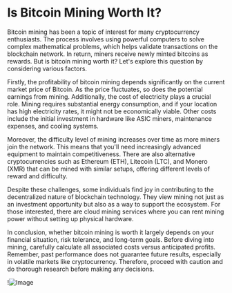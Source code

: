 # Is Bitcoin Mining Worth It?

Bitcoin mining has been a topic of interest for many cryptocurrency enthusiasts. The process involves using powerful computers to solve complex mathematical problems, which helps validate transactions on the blockchain network. In return, miners receive newly minted bitcoins as rewards. But is bitcoin mining worth it? Let's explore this question by considering various factors.

Firstly, the profitability of bitcoin mining depends significantly on the current market price of Bitcoin. As the price fluctuates, so does the potential earnings from mining. Additionally, the cost of electricity plays a crucial role. Mining requires substantial energy consumption, and if your location has high electricity rates, it might not be economically viable. Other costs include the initial investment in hardware like ASIC miners, maintenance expenses, and cooling systems.

Moreover, the difficulty level of mining increases over time as more miners join the network. This means that you'll need increasingly advanced equipment to maintain competitiveness. There are also alternative cryptocurrencies such as Ethereum (ETH), Litecoin (LTC), and Monero (XMR) that can be mined with similar setups, offering different levels of reward and difficulty.

Despite these challenges, some individuals find joy in contributing to the decentralized nature of blockchain technology. They view mining not just as an investment opportunity but also as a way to support the ecosystem. For those interested, there are cloud mining services where you can rent mining power without setting up physical hardware.

In conclusion, whether bitcoin mining is worth it largely depends on your financial situation, risk tolerance, and long-term goals. Before diving into mining, carefully calculate all associated costs versus anticipated profits. Remember, past performance does not guarantee future results, especially in volatile markets like cryptocurrency. Therefore, proceed with caution and do thorough research before making any decisions. 

!![Image](https://github.com/user-attachments/assets/b6e7b7a2-655e-4d44-8baa-20c566a3cb65)